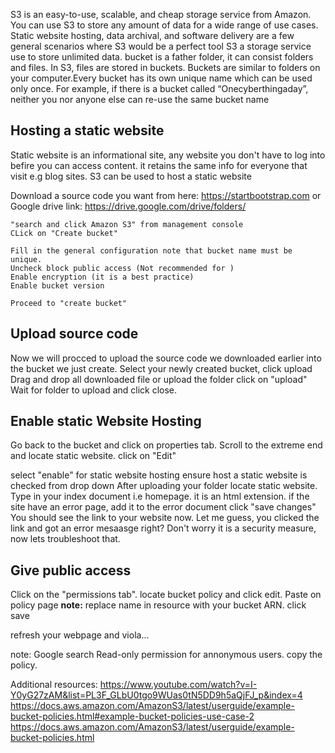 S3 is an easy-to-use, scalable, and cheap storage service from Amazon. You can use S3 to store any amount of data for a wide range of use cases. Static website hosting, data archival, and software delivery are a few general scenarios where S3 would be a perfect tool
S3 a storage service use to store unlimited data. 
bucket is a father folder, it can consist folders and files. In S3, files are stored in buckets. Buckets are similar to folders on your computer.Every bucket has its own unique name which can be used only once. 
For example, if there is a bucket called “Onecyberthingaday”, neither you nor anyone else can re-use the same bucket name

## Hosting a static website

Static website is an informational site, any website you don't have to log into befire you can access content. it retains the same info for everyone that visit e.g blog sites. S3 can be used to host a static website

Download a source code you want from here: https://startbootstrap.com or Google drive link: https://drive.google.com/drive/folders/

    "search and click Amazon S3" from management console
    CLick on "Create bucket"

    Fill in the general configuration note that bucket name must be unique.
    Uncheck block public access (Not recommended for )
    Enable encryption (it is a best practice)
    Enable bucket version

    Proceed to "create bucket"
## Upload source code
Now we will procced to upload the source code we downloaded earlier into the bucket we just create.
    Select your newly created bucket, click upload
    Drag and drop all downloaded file or upload the folder
    click on "upload"
Wait for folder to upload and click close.
## Enable static Website Hosting
Go back to the bucket and click on properties tab.
Scroll to the extreme end and locate static website. click on "Edit"

select "enable" for static website hosting
ensure host a static website is checked from drop down
After uploading your folder locate static website.
Type in your index document i.e homepage. it is an html extension.
if the site have an error page, add it to the error document 
click "save changes"
You should see the link to your website now. Let me guess, you clicked the link and got an error mesaasge right? Don't worry it is a security measure, now lets troubleshoot that.

##  Give public access
Click on the "permissions tab". locate bucket policy and click edit.
Paste on policy page
**note:** replace name in resource with your bucket ARN.
click save

refresh your webpage and viola...

note: 
Google search Read-only permission for annonymous users. copy the policy.

Additional resources: 
https://www.youtube.com/watch?v=I-Y0yG27zAM&list=PL3F_GLbU0tgo9WUas0tN5DD9h5aQjFJ_p&index=4
https://docs.aws.amazon.com/AmazonS3/latest/userguide/example-bucket-policies.html#example-bucket-policies-use-case-2
https://docs.aws.amazon.com/AmazonS3/latest/userguide/example-bucket-policies.html